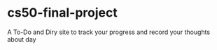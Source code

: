 # cs50-final-project

A To-Do and Diry site to track your progress and record your thoughts about day

